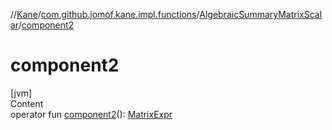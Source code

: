 //[Kane](../../index.md)/[com.github.jomof.kane.impl.functions](../index.md)/[AlgebraicSummaryMatrixScalar](index.md)/[component2](component2.md)



# component2  
[jvm]  
Content  
operator fun [component2](component2.md)(): [MatrixExpr](../../com.github.jomof.kane/-matrix-expr/index.md)  




